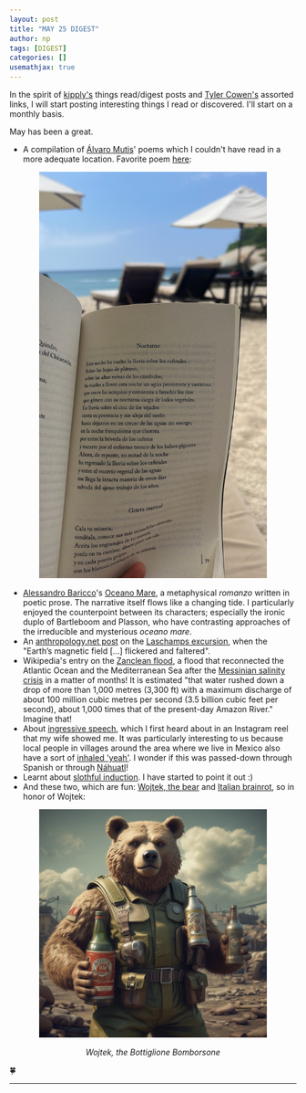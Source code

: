 ```yaml
---
layout: post
title: "MAY 25 DIGEST"
author: np
tags: [DIGEST]
categories: []
usemathjax: true
---
```


In the spirit of [kipply's](https://kipp.ly/) things read/digest posts and [Tyler Cowen's](https://marginalrevolution.com/) assorted links, I will start posting interesting things I read or discovered. I'll start on a monthly basis.

May has been a great.

- A compilation of [Álvaro Mutis](https://es.wikipedia.org/wiki/%C3%81lvaro_Mutis)' poems which I couldn't have read in a more adequate location. Favorite poem [here](https://www.revistadelauniversidad.mx/articles/6cc909c2-66a7-40ba-8aa5-681dd3438cd1/nocturno):

<div style="text-align: center;">
  <img src="/images/may25digest1.png" alt="" width="400">
</div>

- [Alessandro Baricco](https://en.wikipedia.org/wiki/Alessandro_Baricco)'s [Oceano Mare](https://en.wikipedia.org/wiki/Ocean_Sea_(novel)), a metaphysical *romanzo* written in poetic prose. The narrative itself flows like a changing tide. I particularly enjoyed the counterpoint between its characters; especially the ironic duplo of Bartleboom and Plasson, who have contrasting approaches of the irreducible and mysterious *oceano mare*.
- An [anthropology.net post](https://www.anthropology.net/p/when-the-sky-burned-how-a-weakened) on the [Laschamps excursion](https://en.wikipedia.org/wiki/Laschamp_event), when the "Earth’s magnetic field [...] flickered and faltered".
- Wikipedia's entry on the [Zanclean flood](https://en.wikipedia.org/wiki/Zanclean_flood), a flood that reconnected the Atlantic Ocean and the Mediterranean Sea after the [Messinian salinity crisis](https://en.wikipedia.org/wiki/Messinian_salinity_crisis) in a matter of months! It is estimated "that water rushed down a drop of more than 1,000 metres (3,300 ft) with a maximum discharge of about 100 million cubic metres per second (3.5 billion cubic feet per second), about 1,000 times that of the present-day Amazon River." Imagine that!
- About [ingressive speech](https://en.wikipedia.org/wiki/Ingressive_sound), which I first heard about in an Instagram reel that my wife showed me. It was particularly interesting to us because local people in villages around the area where we live in Mexico also have a sort of [inhaled 'yeah'](https://en.wikipedia.org/wiki/Ingressive_sound#Inhaled_affirmative_'yeah'). I wonder if this was passed-down through Spanish or through [Náhuatl](https://en.wikipedia.org/wiki/Nahuatl)!
- Learnt about [slothful induction](https://en.wikipedia.org/wiki/Slothful_induction). I have started to point it out :)
- And these two, which are fun: [Wojtek, the bear](https://en.wikipedia.org/wiki/Wojtek_(bear)) and [Italian brainrot](https://en.wikipedia.org/wiki/Italian_brainrot), so in honor of Wojtek: 


<div style="text-align: center;">
  <img src="/images/may25digest2.png" width="400">
  <p><em>Wojtek, the Bottiglione Bomborsone</em></p>
</div>



🍀

---

